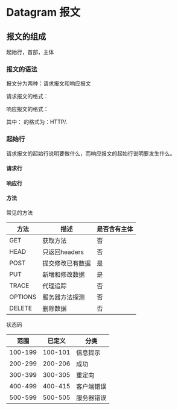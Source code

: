 # Datagram 报文

## 报文的组成

起始行，首部，主体

### 报文的语法

报文分为两种：请求报文和响应报文

请求报文的格式：

<method> <request-URL> <version>
<headers>

<entity-body>

响应报文的格式：
<version> <status> <reason-phrase>
<headers>

<entity-body>

其中：
<version>的格式为：HTTP/<major>.<minor>

### 起始行

请求报文的起始行说明要做什么，而响应报文的起始行说明要发生什么。

#### 请求行

#### 响应行

#### 方法

常见的方法

<table>
    <thead>
        <tr>
            <th>方法</th>
            <th>描述</th>
            <th>是否含有主体</th>
        </tr>
    </thead>
    <tbody>
        <tr>
            <td>GET</td>
            <td>
                获取方法
            </td>
            <td>
                否
            </td>
        </tr>
        <tr>
            <td>HEAD</td>
            <td>
                只返回headers
            </td>
            <td>
                否
            </td>
        </tr>
        <tr>
            <td>POST</td>
            <td>提交修改已有数据</td>
            <td>
                是
            </td>
        </tr>
        <tr>
            <td>PUT</td>
            <td>新增和修改数据</td>
            <td>
                是
            </td>
        </tr>
        <tr>
            <td>TRACE</td>
            <td>
                代理追踪
            </td>
            <td>
                否
            </td>
        </tr>
        <tr>
            <td>OPTIONS</td>
            <td>服务器方法探测</td>
            <td>否</td>
        </tr>
        <tr>
            <td>DELETE</td>
            <td>删除数据</td>
            <td>否</td>
        </tr>
    </tbody>
</table>

状态码

<table>
    <thead>
        <tr>
            <th>范围</th>
            <th>已定义</th>
            <th>分类</th>
        </tr>
    </thead>
    <tbody>
        <tr>
            <td>100-199</td>
            <td>100-101</td>
            <td>信息提示</td>
        </tr>
        <tr>
            <td>200-299</td>
            <td>200-206</td>
            <td>成功</td>
        </tr>
        <tr>
            <td>300-399</td>
            <td>300-305</td>
            <td>重定向</td>
        </tr>
        <tr>
            <td>400-499</td>
            <td>400-415</td>
            <td>客户端错误</td>
        </tr>
        <tr>
            <td>500-599</td>
            <td>500-505</td>
            <td>服务器错误</td>
        </tr>
    </tbody>
</table>
